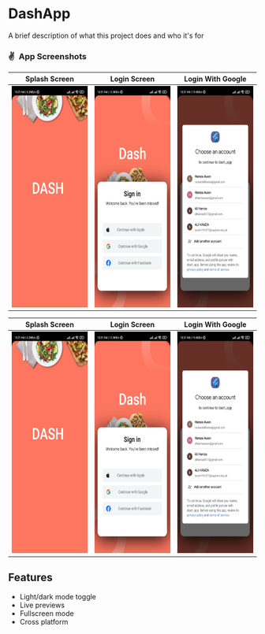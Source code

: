 
# DashApp

A brief description of what this project does and who it's for

### ✌&ensp;App Screenshots

|              Splash Screen            |             Login Screen           |             Login With Google           |
| :----------------------------------: | :----------------------------------: | :----------------------------------: |
| <img src="https://raw.githubusercontent.com/cyber-evangelists/DashApp/main/assets/app/1678928428862.jpg" height="450"> | <img src="https://raw.githubusercontent.com/cyber-evangelists/DashApp/main/assets/app/1678928428852.jpg" height="450"> | <img src="https://raw.githubusercontent.com/cyber-evangelists/DashApp/main/assets/app//1678928428846.jpg" height="450"> |

|              Splash Screen            |             Login Screen           |             Login With Google           |
| :----------------------------------: | :----------------------------------: | :----------------------------------: |
| <img src="https://raw.githubusercontent.com/cyber-evangelists/DashApp/main/assets/app/1678928428862.jpg" height="450"> | <img src="https://raw.githubusercontent.com/cyber-evangelists/DashApp/main/assets/app/1678928428852.jpg" height="450"> | <img src="https://raw.githubusercontent.com/cyber-evangelists/DashApp/main/assets/app//1678928428846.jpg" height="450"> |



## Features

- Light/dark mode toggle
- Live previews
- Fullscreen mode
- Cross platform

